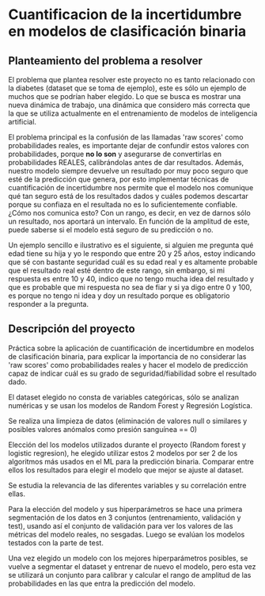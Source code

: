 # Cuantificacion de la incertidumbre en modelos de clasificación binaria

## Planteamiento del problema a resolver
El problema que plantea resolver este proyecto no es tanto relacionado con la diabetes (dataset que se toma de ejemplo), este es sólo un ejemplo de muchos que se podrían haber elegido. Lo que se busca es mostrar una nueva dinámica de trabajo, una dinámica que considero más correcta que la que se utiliza actualmente en el entrenamiento de modelos de inteligencia artificial.

El problema principal es la confusión de las llamadas 'raw scores' como probabilidades reales, es importante dejar de confundir estos valores con probabilidades, porque **no lo son** y asegurarse de convertirlas en probabilidades REALES, calibrándolas antes de dar resultados. Además, nuestro modelo siempre devuelve un resultado por muy poco seguro que esté de la predicción que genera, por esto implementar técnicas de cuantificación de incertidumbre nos permite que el modelo nos comunique qué tan seguro está de los resultados dados y cuáles podemos descartar porque su confiaza en el resultada no es lo suficientemente confiable. ¿Cómo nos comunica esto? Con un rango, es decir, en vez de darnos sólo un resultado, nos aportará un intervalo. En función de la amplitud de este, puede saberse si el modelo está seguro de su predicción o no.

Un ejemplo sencillo e ilustrativo es el siguiente, si alguien me pregunta qué edad tiene su hija y yo le respondo que entre 20 y 25 años, estoy indicando que sé con bastante seguridad cuál es su edad real y es altamente probable que el resultado real esté dentro de este rango, sin embargo, si mi respuesta es entre 10 y 40, indico que no tengo mucha idea del resultado y que es probable que mi respuesta no sea de fiar y si ya digo entre 0 y 100, es porque no tengo ni idea y doy un resultado porque es obligatorio responder a la pregunta.

## Descripción del proyecto
Práctica sobre la aplicación de cuantificación de incertidumbre en modelos de clasificación binaria, para explicar la importancia de no considerar las 'raw scores' como probabilidades reales y hacer el modelo de predicción capaz de indicar cuál es su grado de seguridad/fiabilidad sobre el resultado dado.

El dataset elegido no consta de variables categóricas, sólo se analizan numéricas y se usan los modelos de Random Forest y Regresión Logística.

Se realiza una limpieza de datos (eliminación de valores null o similares y posibles valores anómalos como presión sanguínea == 0)

Elección del los modelos utilizados durante el proyecto (Random forest y logistic regresion), he elegido utilizar estos 2 modelos por ser 2 de los algoritmos más usados en el ML para la predicción binaria. Comparar entre ellos los resultados para elegir el modelo que mejor se ajuste al dataset.

Se estudia la relevancia de las diferentes variables y su correlación entre ellas.

Para la elección del modelo y sus hiperparámetros se hace una primera segmentación de los datos en 3 conjuntos (entrenamiento, validación y test), usando así el conjunto de validación para ver los valores de las métricas del modelo reales, no sesgadas. Luego se evalúan los modelos testados con la parte de test.

Una vez elegido un modelo con los mejores hiperparámetros posibles, se vuelve a segmentar el dataset y entrenar de nuevo el modelo, pero esta vez se utilizará un conjunto para calibrar y calcular el rango de amplitud de las probabilidades en las que entra la predicción del modelo.
